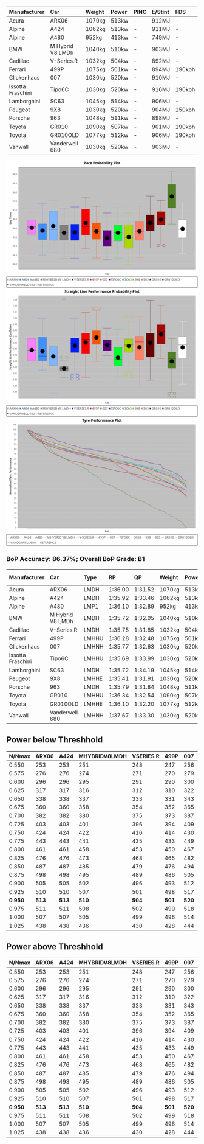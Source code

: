 |Manufacturer|Car|Weight|Power|PINC|E/Stint|FDS|
|:-|:-|:-|:-|:-|:-|:-|
|Acura|ARX06|1070kg|513kw|-|912MJ|-|
|Alpine|A424|1062kg|513kw|-|911MJ|-|
|Alpine|A480|952kg|413kw|-|749MJ|-|
|BMW|M Hybrid V8 LMDh|1040kg|510kw|-|903MJ|-|
|Cadillac|V-Series.R|1032kg|504kw|-|892MJ|-|
|Ferrari|499P|1075kg|501kw|-|894MJ|190kph|
|Glickenhaus|007|1030kg|520kw|-|910MJ|-|
|Issotta Fraschini|Tipo6C|1030kg|520kw|-|916MJ|190kph|
|Lamborghini|SC63|1045kg|514kw|-|906MJ|-|
|Peugeot|9X8|1030kg|520kw|-|904MJ|150kph|
|Porsche|963|1048kg|511kw|-|898MJ|-|
|Toyota|GR010|1090kg|507kw|-|901MJ|190kph|
|Toyota|GR010OLD|1077kg|512kw|-|906MJ|190kph|
|Vanwall|Vanderwell 680|1030kg|520kw|-|903MJ|-|

![PACECHART](./IMG/CUSTOM.png)
![STRAIGHTLINEPERFORMANCECHART](./IMG/CUSTOM_sp.png)
![TYREPERFORMANCECHART](./IMG/CUSTOM_tw.png)

### BoP Accuracy: 86.37%; Overall BoP Grade: B1
|Manufacturer|Car|Type|RP|QP|Weight|Power¹|Threshhold|PINC|Power²|E/Stint|AVG Vmax|FDS|RDLC|L/Stint|BOP-Grade|ModelAccuracy|ModelPoints|Match%|
|:-|:-|:-|:-|:-|:-|:-|:-|:-|:-|:-|:-|:-|:-|:-|:-|:-|:-|:-|
|Acura|ARX06|LMDH|1:36.00|1:31.52|1070kg|513kw|210.0kph|-|513kw|912MJ|293.10kph|-|0.99|37|+B2|100.00%|995|80.41%|
|Alpine|A424|LMDH|1:35.92|1:33.46|1062kg|513kw|210.0kph|-|513kw|911MJ|293.12kph|-|1.00|37|~A1|81.15%|521|99.69%|
|Alpine|A480|LMP1|1:36.10|1:32.89|952kg|413kw|210.0kph|-|413kw|749MJ|288.97kph|-|0.97|34|~A1|67.92%|957|100.00%|
|BMW|M Hybrid V8 LMDh|LMDH|1:35.72|1:32.05|1040kg|510kw|210.0kph|-|510kw|903MJ|290.32kph|-|1.03|37|-B1|98.60%|1690|85.05%|
|Cadillac|V-Series.R|LMDH|1:35.75|1:31.85|1032kg|504kw|210.0kph|-|504kw|892MJ|294.38kph|-|1.03|37|-A2|91.10%|1770|91.35%|
|Ferrari|499P|LMHHU|1:36.28|1:32.48|1075kg|501kw|210.0kph|-|501kw|894MJ|293.94kph|190kph|1.02|37|~A1|84.26%|2292|98.89%|
|Glickenhaus|007|LMHNH|1:35.77|1:32.63|1030kg|520kw|210.0kph|-|520kw|910MJ|298.18kph|-|0.96|37|-A2|94.63%|1605|90.87%|
|Issotta Fraschini|Tipo6C|LMHHU|1:35.69|1:33.99|1030kg|520kw|210.0kph|-|520kw|916MJ|296.28kph|190kph|1.08|37|+B1|66.67%|96|86.30%|
|Lamborghini|SC63|LMDH|1:35.72|1:34.19|1045kg|514kw|210.0kph|-|514kw|906MJ|292.14kph|-|1.05|37|-B1|96.77%|419|86.73%|
|Peugeot|9X8|LMHHE|1:35.41|1:31.91|1030kg|520kw|210.0kph|-|520kw|904MJ|295.25kph|150kph|1.03|37|-C1|83.63%|2468|75.55%|
|Porsche|963|LMDH|1:35.79|1:31.84|1048kg|511kw|210.0kph|-|511kw|898MJ|294.42kph|-|1.01|37|-A2|93.14%|5746|92.59%|
|Toyota|GR010|LMHHU|1:36.34|1:32.54|1090kg|507kw|210.0kph|-|507kw|901MJ|293.80kph|190kph|1.01|37|~A1|87.37%|3154|100.00%|
|Toyota|GR010OLD|LMHHE|1:36.10|1:32.20|1077kg|512kw|210.0kph|-|512kw|906MJ|296.78kph|190kph|1.02|37|~A1|89.81%|1393|100.00%|
|Vanwall|Vanderwell 680|LMHNH|1:37.67|1:33.30|1030kg|520kw|210.0kph|-|520kw|903MJ|291.45kph|-|1.01|37|+Ω1|90.28%|604|21.77%|

## Power below Threshhold
|N/Nmax|ARX06|A424|MHYBRIDV8LMDH|VSERIES.R|499P|007|TIPO6C|SC63|9X8|963|GR010|GR010OLD|VANDERWELL680|​|RPM|A480|
|:-|:-|:-|:-|:-|:-|:-|:-|:-|:-|:-|:-|:-|:-|:-|:-|:-|
|0.550|253|253|251|248|247|256|256|253|256|252|250|252|256|​|--|-|
|0.575|276|276|274|271|270|279|279|276|279|275|273|275|279|​|--|-|
|0.600|296|296|295|291|290|300|300|297|300|295|293|296|300|​|--|-|
|0.625|317|317|316|312|310|322|322|318|322|316|314|317|322|​|--|-|
|0.650|338|338|337|333|331|343|343|339|343|337|335|338|343|​|--|-|
|0.675|360|360|358|354|352|365|365|361|365|359|356|359|365|​|--|-|
|0.700|382|382|380|375|373|387|387|383|387|380|377|381|387|​|--|-|
|0.725|403|403|401|396|394|409|409|404|409|402|399|403|409|​|--|-|
|0.750|424|424|422|416|414|430|430|425|430|422|419|423|430|​|--|-|
|0.775|443|443|441|435|433|449|449|444|449|441|438|442|449|​|5000|242|
|0.800|461|461|458|453|450|467|467|462|467|459|455|460|467|​|5500|286|
|0.825|476|476|473|468|465|482|482|477|482|474|470|475|482|​|6000|320|
|0.850|487|487|485|479|476|494|494|488|494|485|482|486|494|​|6500|361|
|0.875|498|498|495|489|486|505|505|499|505|496|492|497|505|​|7000|404|
|0.900|505|505|502|496|493|512|512|506|512|503|499|504|512|​|7500|414|
|0.925|510|510|507|501|498|517|517|511|517|508|504|509|517|​|8000|410|
|**0.950**|**513**|**513**|**510**|**504**|**501**|**520**|**520**|**514**|**520**|**511**|**507**|**512**|**520**|**​**|**8500**|**413**|
|0.975|511|511|508|502|499|518|518|512|518|509|505|510|518|​|9000|207|
|1.000|507|507|505|499|496|514|514|508|514|505|502|506|514|​|--|-|
|1.025|438|438|436|430|428|444|444|439|444|436|433|437|444|​|--|-|

## Power above Threshhold
|N/Nmax|ARX06|A424|MHYBRIDV8LMDH|VSERIES.R|499P|007|TIPO6C|SC63|9X8|963|GR010|GR010OLD|VANDERWELL680|​|RPM|A480|
|:-|:-|:-|:-|:-|:-|:-|:-|:-|:-|:-|:-|:-|:-|:-|:-|:-|
|0.550|253|253|251|248|247|256|256|253|256|252|250|252|256|​|--|-|
|0.575|276|276|274|271|270|279|279|276|279|275|273|275|279|​|--|-|
|0.600|296|296|295|291|290|300|300|297|300|295|293|296|300|​|--|-|
|0.625|317|317|316|312|310|322|322|318|322|316|314|317|322|​|--|-|
|0.650|338|338|337|333|331|343|343|339|343|337|335|338|343|​|--|-|
|0.675|360|360|358|354|352|365|365|361|365|359|356|359|365|​|--|-|
|0.700|382|382|380|375|373|387|387|383|387|380|377|381|387|​|--|-|
|0.725|403|403|401|396|394|409|409|404|409|402|399|403|409|​|--|-|
|0.750|424|424|422|416|414|430|430|425|430|422|419|423|430|​|--|-|
|0.775|443|443|441|435|433|449|449|444|449|441|438|442|449|​|5000|242|
|0.800|461|461|458|453|450|467|467|462|467|459|455|460|467|​|5500|286|
|0.825|476|476|473|468|465|482|482|477|482|474|470|475|482|​|6000|320|
|0.850|487|487|485|479|476|494|494|488|494|485|482|486|494|​|6500|361|
|0.875|498|498|495|489|486|505|505|499|505|496|492|497|505|​|7000|404|
|0.900|505|505|502|496|493|512|512|506|512|503|499|504|512|​|7500|414|
|0.925|510|510|507|501|498|517|517|511|517|508|504|509|517|​|8000|410|
|**0.950**|**513**|**513**|**510**|**504**|**501**|**520**|**520**|**514**|**520**|**511**|**507**|**512**|**520**|**​**|**8500**|**413**|
|0.975|511|511|508|502|499|518|518|512|518|509|505|510|518|​|9000|207|
|1.000|507|507|505|499|496|514|514|508|514|505|502|506|514|​|--|-|
|1.025|438|438|436|430|428|444|444|439|444|436|433|437|444|​|--|-|
